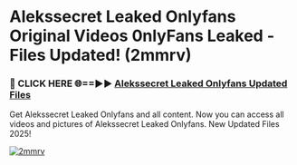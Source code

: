 # Alekssecret Leaked Onlyfans Original Videos 0nlyFans Leaked - Files Updated! (2mmrv)

<h3>🔴 CLICK HERE 🌐==►► <a href="https://tinyurl.com/2wckxsce" rel="nofollow">Alekssecret Leaked Onlyfans Updated Files</a></h3>

Get Alekssecret Leaked Onlyfans and all content. Now you can access all videos and pictures of Alekssecret Leaked Onlyfans. New Updated Files 2025!

[![2mmrv](https://i.imgur.com/AFduVYN.gif)](https://tinyurl.com/2wckxsce)
